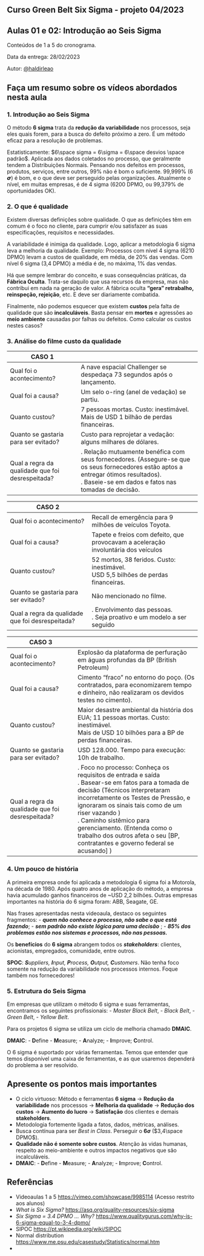 ## Curso Green Belt Six Sigma - projeto 04/2023
## Aulas 01 e 02: Introdução ao Seis Sigma

Conteúdos de 1 a 5 do cronograma.

Data da entrega: 28/02/2023

Autor: [@haldirleao](https://github.com/haldirleao)

## Faça um resumo sobre os vídeos abordados nesta aula

### 1. Introdução ao Seis Sigma

O método **6 sigma** trata da **redução da variabilidade** nos processos, seja eles quais forem, para a busca do defeito próximo a zero. É um método eficaz para a resolução de problemas.

Estatisticamente: $6\space sigma = 6\sigma = 6\space desvios \space padrão$. Aplicada aos dados coletados no processo, que geralmente tendem a Distribuições Normais.
Pensando nos defeitos em processos, produtos, serviços, entre outros, 99% não é bom o suficiente. 99,999% (6 𝞼) é bom, e o que deve ser perseguido pelas organizações. Atualmente o nível, em muitas empresas, é de 4 sigma (6200 DPMO, ou 99,379% de oportunidades OK).

### 2. O que é qualidade

Existem diversas definições sobre qualidade. O que as definições têm em comum é o foco no cliente, para cumprir e/ou satisfazer as suas especificações, requisitos e necessidades.

A variabilidade é inimiga da qualidade. Logo, aplicar a metodologia 6 sigma leva a melhoria da qualidade. Exemplo: Processos com nível 4 sigma (6210 DPMO) levam a custos de qualidade, em média, de 20% das vendas. Com nível 6 sigma (3,4 DPMO) a média é de, no máxima, 1% das vendas.

Há que sempre lembrar do conceito, e suas consequências práticas, da **Fábrica Oculta**. Trata-se daquilo que usa recursos da empresa, mas não contribui em nada na geração de valor. A fábrica oculta **“gera” retrabalho, reinspeção, rejeição**, etc. E deve ser diariamente combatida.

Finalmente, não podemos esquecer que existem **custos** pela falta de qualidade que são **incalculáveis**. Basta pensar em **mortes** e agressões ao **meio ambiente** causadas por falhas ou defeitos. Como calcular os custos nestes casos?

### 3. Análise do filme custo da qualidade

| CASO 1                                           |                                                                                                                                                                                                |
|--------------------------------------------------|------------------------------------------------------------------------------------------------------------------------------------------------------------------------------------------------|
| Qual foi o acontecimento?                        | A nave espacial Challenger se despedaça 73 segundos após o lançamento.                                                                                                                         |
| Qual foi a causa?                                | Um selo o-ring (anel de vedação) se partiu.                                                                                                                                                    |
| Quanto custou?                                   | 7 pessoas mortas. Custo: inestimável.<br/>Mais de USD 1 bilhão de perdas financeiras.                                                                                                          |
| Quanto se gastaria para ser evitado?             | Custo para reprojetar a vedação: alguns milhares de dólares.                                                                                                                                   |
| Qual a regra da qualidade que foi desrespeitada? | . Relação mutuamente benéfica com seus fornecedores. (Assegure-se que os seus fornecedores estão aptos a entregar ótimos resultados).<br/>. Baseie-se em dados e fatos nas tomadas de decisão. |

| CASO 2                                           |                                                                                       |
|--------------------------------------------------|---------------------------------------------------------------------------------------|
| Qual foi o acontecimento?                        | Recall de emergência para 9 milhões de veículos Toyota.                               |
| Qual foi a causa?                                | Tapete e freios com defeito, que provocavam a aceleração involuntária dos veículos    |
| Quanto custou?                                   | 52 mortos, 38 feridos. Custo: inestimável.<br/>USD 5,5 bilhões de perdas financeiras. |
| Quanto se gastaria para ser evitado?             | Não mencionado no filme.                                                              |
| Qual a regra da qualidade que foi desrespeitada? | . Envolvimento das pessoas.<br/>. Seja proativo e um modelo a ser seguido             |

| CASO 3                                           |                                                                                                                                                                                                                                                                                                                                                                                  |
|--------------------------------------------------|----------------------------------------------------------------------------------------------------------------------------------------------------------------------------------------------------------------------------------------------------------------------------------------------------------------------------------------------------------------------------------|
| Qual foi o acontecimento?                        | Explosão da plataforma de perfuração em águas profundas da BP (British Petroleum)                                                                                                                                                                                                                                                                                                |
| Qual foi a causa?                                | Cimento “fraco” no entorno do poço. (Os contratados, para economizarem tempo e dinheiro, não realizaram os devidos testes no cimento).                                                                                                                                                                                                                                           |
| Quanto custou?                                   | Maior desastre ambiental da história dos EUA; 11 pessoas mortas. Custo: inestimável.<br/>Mais de USD 10 bilhões para a BP de perdas financeiras.                                                                                                                                                                                                                                 |
| Quanto se gastaria para ser evitado?             | USD 128.000. Tempo para execução: 10h de trabalho.                                                                                                                                                                                                                                                                                                                               |
| Qual a regra da qualidade que foi desrespeitada? | . Foco no processo: Conheça os requisitos de entrada e saída<br/>. Basear-se em fatos para a tomada de decisão (Técnicos interpretaram incorretamente os Testes de Pressão, e ignoraram os sinais tais como de um riser vazando )<br/>. Caminho sistêmico para gerenciamento. (Entenda como o trabalho dos outros afeta o seu [BP, contratantes e governo federal se acusando] ) |

### 4. Um pouco de história

A primeira empresa onde foi aplicada a metodologia 6 sigma foi a Motorola, na década de 1980. Após quatro anos de aplicação do método, a empresa havia acumulado ganhos financeiros de ~USD 2,2 bilhões. Outras empresas importantes na história do 6 sigma foram: ABB, Seagate, GE.

Nas frases apresentadas nesta videoaula, destaco os seguintes fragmentos: - **_quem não conhece o processo, não sabe o que está fazendo_**; - **_sem padrão não existe lógica para uma decisão_** ; - **_85% dos problemas estão nos sistemas e processos, não nas pessoas._**

Os **benefícios** do **6 sigma** abrangem todos os **_stakeholders_**: clientes, acionistas, empregados, comunidade, entre outros.

**SPOC**: _**S**uppliers, **I**nput, **P**rocess, **O**utput, **C**ustomers_. Não tenha foco somente na redução da variabilidade nos processos internos. Foque também nos fornecedores!

### 5. Estrutura do Seis Sigma

Em empresas que utilizam o método 6 sigma e suas ferramentas, encontramos os seguintes profissionais: - _Master Black Belt_, - _Black Belt_, - _Green Belt_, - _Yellow Belt_.

Para os projetos 6 sigma se utiliza um ciclo de melhoria chamado **DMAIC**.

**DMAIC**: - **D**efine - **M**easure; - **A**nalyze; - **I**mprove; **C**ontrol.

O 6 sigma é suportado por várias ferramentas. Temos que entender que temos disponível uma caixa de ferramentas, e as que usaremos dependerá do problema a ser resolvido.

## Apresente os pontos mais importantes

- O ciclo virtuoso: Método e ferramentas **6 sigma** → **Redução da variabilidade** nos processos → **Melhoria da qualidade** → **Redução dos custos** → **Aumento do lucro** → **Satisfação** dos clientes e demais __stakeholders__.
- Metodologia fortemente ligada a fatos, dados, métricas, análises.
- Busca contínua para ser _Best in Class_. Perseguir o  **$6\sigma$** ($3,4\space DPMO$).
- **Qualidade não é somente sobre custos**. Atenção às vidas humanas, respeito ao meio-ambiente e outros impactos negativos que são incalculáveis.
- **DMAIC**: - **D**efine - **M**easure; - **A**nalyze; - **I**mprove; **C**ontrol.

## Referências
- Videoaulas 1 a 5 https://vimeo.com/showcase/9985114 (Acesso restrito aos alunos)
- _What is Six Sigma?_ https://asq.org/quality-resources/six-sigma
- _Six Sigma = 3.4 DPMO … Why?_ https://www.qualitygurus.com/why-is-6-sigma-equal-to-3-4-dpmo/
- SIPOC https://pt.wikipedia.org/wiki/SIPOC
- Normal distribution https://www.me.psu.edu/casestudy/Statistics/normal.htm
-   

